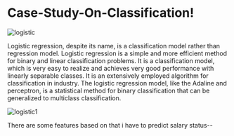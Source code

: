 # Case-Study-On-Classification!

![logistic](https://user-images.githubusercontent.com/81983943/145264817-609730cb-02b4-4354-aea2-dbcbd1aa3452.png)

Logistic regression, despite its name, is a classification model rather than regression model. Logistic regression is a simple and more efficient method for binary and linear classification problems. It is a classification model, which is very easy to realize and achieves very good performance with linearly separable classes. It is an extensively employed algorithm for classification in industry. The logistic regression model, like the Adaline and perceptron, is a statistical method for binary classification that can be generalized to multiclass classification. 

![logistic1](https://user-images.githubusercontent.com/81983943/145265557-8a0d9e45-da2e-441f-ba55-b8cf6c297c4d.png)

There are some features based on that i have to predict salary status--

